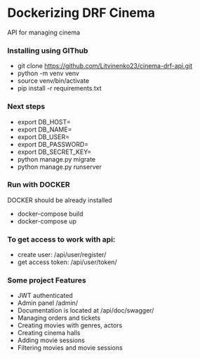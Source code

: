 # Dockerizing DRF Cinema
API for managing cinema


### Installing using GIThub
- git clone https://github.com/Litvinenko23/cinema-drf-api.git
- python -m venv venv
- source venv/bin/activate
- pip install -r requirements.txt

### Next steps
- export DB_HOST=<your db hostname>
- export DB_NAME=<your db name>
- export DB_USER=<your db user>
- export DB_PASSWORD=<your db password>
- export DB_SECRET_KEY=<your secret key>
- python manage.py migrate
- python manage.py runserver

### Run with DOCKER
DOCKER should be already installed
- docker-compose build
- docker-compose up

### To get access to work with api:
- create user: /api/user/register/
- get access token: /api/user/token/

### Some project Features
- JWT authenticated
- Admin panel /admin/
- Documentation is located at /api/doc/swagger/
- Managing orders and tickets
- Creating movies with genres, actors
- Creating cinema halls
- Adding movie sessions
- Filtering movies and movie sessions
